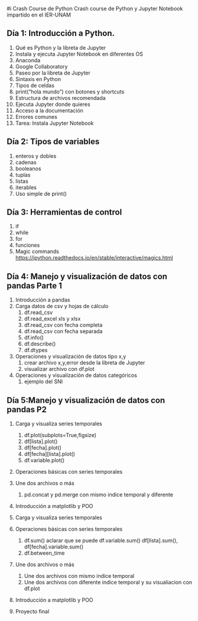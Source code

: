 #i Crash Course de Python
Crash course de Python y Jupyter Notebook impartido en el IER-UNAM



## Día 1: Introducción a Python.
1. Qué es Python y la libreta de Jupyter
1. Instala y ejecuta Jupyter Notebook en diferentes OS
1. Anaconda
1. Google Collaboratory
1. Paseo por la libreta de Jupyter
1. Sintaxis en Python
1. Tipos de celdas
1. print(“hola mundo”) con botones y shortcuts
1. Estructura de archivos recomendada
1. Ejecuta Jupyter donde quieres
1. Acceso a la documentación
1. Errores comunes  
1. Tarea: Instala Jupyter Notebook

## Día 2: Tipos de variables
1. enteros y dobles
1. cadenas
1. booleanos
1. tuplas
1. listas
1. iterables
1. Uso simple de print()

## Día 3: Herramientas de control
1. if
1. while
1. for
1. funciones
1. Magic commands https://ipython.readthedocs.io/en/stable/interactive/magics.html

## Día 4: Manejo y visualización de datos con pandas Parte 1
1. Introducción a pandas
1. Carga datos de csv y hojas de cálculo
    1. df.read_csv
    1. df.read_excel xls y xlsx
    1. df.read_csv con fecha completa
    1. df.read_csv con fecha separada
    1. df.info()
    1. df.describe()
    1. df.dtypes
1. Operaciones y visualización de datos tipo x,y
    1. crear archivo x,y,error desde la libreta de Jupyter
    1. visualizar archivo con df.plot
1. Operaciones y visualización de datos categóricos
    1. ejemplo del SNI


## Día 5:Manejo y visualización de datos con pandas P2
1. Carga y visualiza series temporales
    1. df.plot(subplots=True,figsize)
    1. df[lista].plot()
    1. df[fecha].plot()
    1. df[fecha][lista].plot()
    1. df.variable.plot()
    
1. Operaciones básicas con series temporales
1. Une dos archivos o más
    1. pd.concat y pd.merge con mismo indice temporal y diferente
    
1. Introducción a matplotlib y POO

1. Carga y visualiza series temporales
    
    
    
1. Operaciones básicas con series temporales
    1. df.sum() aclarar que se puede df.variable.sum() df[lista].sum(), df[fecha].variable.sum()
    1. df.between_time
    
    
    
1. Une dos archivos o más
    1. Une dos archivos con mismo indice temporal
    1. Une dos archivos con diferente indice temporal y su visualiacion con df.plot
    
1. Introducción a matplotlib y POO

1. Proyecto final


